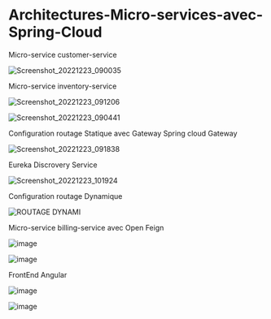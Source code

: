 # Architectures-Micro-services-avec-Spring-Cloud

Micro-service customer-service

![Screenshot_20221223_090035](https://user-images.githubusercontent.com/101798685/209436310-a65b021a-682f-484a-8348-1c241b334ad2.png)

Micro-service inventory-service

![Screenshot_20221223_091206](https://user-images.githubusercontent.com/101798685/209436323-25c9b874-04db-4aa2-a86d-940edf189b65.png)

![Screenshot_20221223_090441](https://user-images.githubusercontent.com/101798685/209436329-915d8a29-373d-45a1-a460-2db3bab2604a.png)

 Configuration routage Statique avec Gateway Spring cloud Gateway
 
 ![Screenshot_20221223_091838](https://user-images.githubusercontent.com/101798685/209436345-6859bec0-6f71-4fa8-a728-f2b8734164b0.png)

Eureka Discrovery Service

![Screenshot_20221223_101924](https://user-images.githubusercontent.com/101798685/209436371-67bab43c-eeff-4cff-bbca-9148ee27be86.png)

Configuration routage Dynamique

![ROUTAGE DYNAMI](https://user-images.githubusercontent.com/101798685/209436395-eedbceed-6608-41eb-bc9e-55566ffd2835.png)

Micro-service billing-service avec Open Feign

![image](https://user-images.githubusercontent.com/101798685/209436422-41091c1d-72d9-4df0-8532-da9f451b334a.png)

![image](https://user-images.githubusercontent.com/101798685/209436427-7042be3d-7afa-4b95-9a6c-4788c1b626b8.png)

FrontEnd Angular

![image](https://user-images.githubusercontent.com/101798685/209436456-3e84afe4-8bed-4340-ac54-07cea7112358.png)

![image](https://user-images.githubusercontent.com/101798685/209436464-d4fbcbb9-805b-4624-9ef8-2fc6e9941cdf.png)
